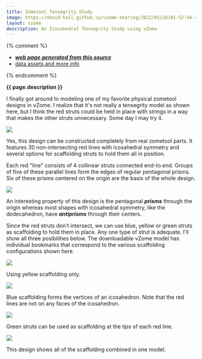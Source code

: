 ```yaml
---
title: Zometool Tensegrity Study
image: https://david-hall.github.io/vzome-sharing/2022/01/26/01-52-54-red-tensegrity-study/red-tensegrity-study.png
layout: vzome
description: An Icosahedral Tensegrity Study using vZome
---
```


{% comment %}
 - [***web page generated from this source***][post]
 - [data assets and more info][github]

[post]: <https://david-hall.github.io/vzome-sharing/2022/01/26/red-tensegrity-study-01-52-54.html>
[github]: <https://github.com/david-hall/vzome-sharing/tree/main/2022/01/26/01-52-54-red-tensegrity-study/>
{% endcomment %}

__{{ page.description }}__

I finally got around to modeling one of my favorite physical zometool designs in vZome. 
I realize that it's not really a tensegrity model as shown here, but I think the red struts could be held in place with strings in a way that makes the other struts unnecessary. Some day I may try it.

<img src="https://david-hall.github.io/vzome-sharing/2022/01/26/01-52-54-red-tensegrity-study/20220126-red-tensegrity-study-photo-014907.jpg" />

Yes, this design can be constructed completely from real zometool parts. It features 30 non-intersecting red lines with icosahedral symmetry and several options for scaffolding struts to hold them all in position.

Each red "line" consists of 4 collinear struts connected end-to end. Groups of five of these parallel lines form the edges of regular pentagonal prisms. Six of these prisms centered on the origin are the basis of the whole design.

<vzome-viewer style="width: 100%; height: 65vh;"
       src="https://david-hall.github.io/vzome-sharing/2022/01/26/01-41-37-red-tensegrity-study/red-tensegrity-study.vZome" >
  <img src="https://david-hall.github.io/vzome-sharing/2022/01/26/01-41-37-red-tensegrity-study/red-tensegrity-study.png" />
</vzome-viewer>

An interesting property of this design is the pentagonal *__prisms__* through the origin whereas most shapes with icosahedral symmetry, like the dodecahedron, have *__antiprisms__* through their centers.

Since the red struts don't intersect, we can use blue, yellow or green struts as scaffolding to hold them in place. Any one type of strut is adequate. I'll show all three posibilities below. The downloadable vZome model has individual bookmarks that correspond to the various scaffolding configurations shown here.

<vzome-viewer style="width: 100%; height: 65vh;"
       src="https://david-hall.github.io/vzome-sharing/2022/01/26/01-51-45-red-tensegrity-study/red-tensegrity-study.vZome" >
  <img src="https://david-hall.github.io/vzome-sharing/2022/01/26/01-51-45-red-tensegrity-study/red-tensegrity-study.png" />
</vzome-viewer>

Using yellow scaffolding only.

<vzome-viewer style="width: 100%; height: 65vh;"
       src="https://david-hall.github.io/vzome-sharing/2022/01/26/01-52-11-red-tensegrity-study/red-tensegrity-study.vZome" >
  <img src="https://david-hall.github.io/vzome-sharing/2022/01/26/01-52-11-red-tensegrity-study/red-tensegrity-study.png" />
</vzome-viewer>

Blue scaffolding forms the vertices of an icosahedron. Note that the red lines are not on any faces of the icosahedron.

<vzome-viewer style="width: 100%; height: 65vh;"
       src="https://david-hall.github.io/vzome-sharing/2022/01/26/01-52-26-red-tensegrity-study/red-tensegrity-study.vZome" >
  <img src="https://david-hall.github.io/vzome-sharing/2022/01/26/01-52-26-red-tensegrity-study/red-tensegrity-study.png" />
</vzome-viewer>

Green struts can be used as scaffolding at the tips of each red line.

<vzome-viewer style="width: 100%; height: 65vh;"
       src="https://david-hall.github.io/vzome-sharing/2022/01/26/01-52-54-red-tensegrity-study/red-tensegrity-study.vZome" >
  <img src="https://david-hall.github.io/vzome-sharing/2022/01/26/01-52-54-red-tensegrity-study/red-tensegrity-study.png" />
</vzome-viewer>

This design shows all of the scaffolding combined in one model.
